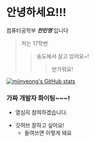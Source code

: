 <!-- 문단을 분리할 땐 엔터(새 단락) 그냥 줄바꿈은 스페이스 두번 -->
# 안녕하세요!!!
컴퓨터공학부 ***전민영*** 입니다
> 저는 17학번
> > 송도에서 살고 있어요~!
> > > 반가워요!

[![miinyeong's GitHub stats](https://github-readme-stats.vercel.app/api?username=miinyeong&show_icons=true&title_color=0047A0&text_color=000000&icon_color=CC303B&bg_color=FFFFFF&)](https://github.com/miinyeong/miinyeong "GitHub stats card Korean flag eddition")

### 가짜 개발자 화이팅~~~!

* 열심히 참여하겠습니다.
- 깃허브 잘하고 싶어요!
	* 들여쓰면 이렇게 돼요
